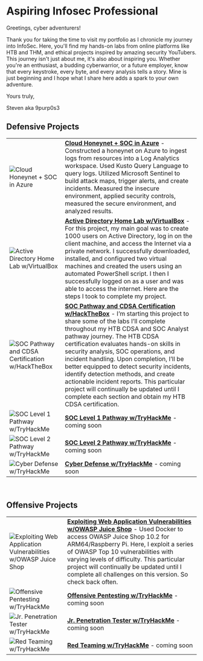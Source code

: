 <h1>Aspiring Infosec Professional</h1>

Greetings, cyber adventurers! 

Thank you for taking the time to visit my portfolio as I chronicle my journey into InfoSec. Here, you'll find my hands-on labs from online platforms like HTB and THM, and ethical projects inspired by amazing security YouTubers. This journey isn't just about me, it's also about inspiring you. Whether you're an enthusiast, a budding cyberwarrior, or a future employer, know that every keystroke, every byte, and every analysis tells a story. Mine is just beginning and I hope what I share here adds a spark to your own adventure.

Yours truly,

Steven aka 9purp0s3



<h2>Defensive Projects</h2>

|||
| --- | --- |
| ![Cloud Honeynet + SOC in Azure](https://miro.medium.com/v2/resize:fit:786/format:webp/1*z0cvpVE3o94s_YFbD3vh8g.jpeg) |<b>[Cloud Honeynet + SOC in Azure](https://medium.com/@stevenrim/building-a-cloud-honeynet-soc-in-azure-980f84fb5147)</b> - Constructed a honeynet on Azure to ingest logs from resources into a Log Analytics workspace. Used Kusto Query Language to query logs. Utilized Microsoft Sentinel to build attack maps, trigger alerts, and create incidents. Measured the insecure environment, applied security controls, measured the secure environment, and analyzed results. |
| ![Active Directory Home Lab w/VirtualBox](https://miro.medium.com/v2/resize:fit:786/format:webp/1*snXduusSKqhuinZbGgaC2w.jpeg) |<b>[Active Directory Home Lab w/VirtualBox](https://medium.com/@stevenrim/active-directory-home-lab-w-virtualbox-e07932251a9f)</b> - For this project, my main goal was to create 1000 users on Active Directory, log in on the client machine, and access the Internet via a private network. I successfully downloaded, installed, and configured two virtual machines and created the users using an automated PowerShell script. I then I successfully logged on as a user and was able to access the internet. Here are the steps I took to complete my project. |
| ![SOC Pathway and CDSA Certification w/HackTheBox](https://www.hackthebox.com/storage/blog/ceWOP6W5gJqYVSDRjS1h88NRVOu7KKJb.jpg) |<b>[SOC Pathway and CDSA Certification w/HackTheBox](https://medium.com/@stevenrim/hackthebox-certified-defensive-security-analyst-cdsa-journey-5bb5fbeaa1d7)</b> - I’m starting this project to share some of the labs I’ll complete throughout my HTB CDSA and SOC Analyst pathway journey. The HTB CDSA certification evaluates hands-on skills in security analysis, SOC operations, and incident handling. Upon completion, I’ll be better equipped to detect security incidents, identify detection methods, and create actionable incident reports. This particular project will continually be updated until I complete each section and obtain my HTB CDSA certification. |
| ![SOC Level 1 Pathway w/TryHackMe](https://cdn-images-1.medium.com/max/880/1*Zr6Z69vCvfqKZ7jX_bEImA.png) |<b>[SOC Level 1 Pathway w/TryHackMe]()</b> - coming soon |
| ![SOC Level 2 Pathway w/TryHackMe](https://cdn-images-1.medium.com/max/880/1*NlHdkTL1M4ONGLZz1FPyGQ.png) |<b>[SOC Level 2 Pathway w/TryHackMe]()</b> - coming soon |
| ![Cyber Defense w/TryHackMe](https://cdn-images-1.medium.com/max/880/1*lmqIzrcfEHN3o9oy4m29jg.png) |<b>[Cyber Defense w/TryHackMe]()</b> - coming soon |



<br>



<h2>Offensive Projects</h2>

|||
| --- | --- |
| ![Exploiting Web Application Vulnerabilities w/OWASP Juice Shop](https://miro.medium.com/v2/resize:fit:786/format:webp/1*Hvqf01m7Mn7YKnfPgfVOeQ.png) |<b>[Exploiting Web Application Vulnerabilities w/OWASP Juice Shop](https://medium.com/@stevenrim/owasp-juice-shop-10-2-for-arm64-raspberry-pi-5-68c28c046ccd)</b> - Used Docker to access OWASP Juice Shop 10.2 for ARM64/Raspberry Pi. Here, I exploit a series of OWASP Top 10 vulnerabilities with varying levels of difficulty. This particular project will continually be updated until I complete all challenges on this version. So check back often. |
| ![Offensive Pentesting w/TryHackMe](https://cdn-images-1.medium.com/max/880/1*E-TUyWC8w_iMTIeOv5w5OA.png) |<b>[Offensive Pentesting w/TryHackMe](https://medium.com/@stevenrim/owasp-juice-shop-10-2-for-arm64-raspberry-pi-5-68c28c046ccd)</b> - coming soon |
| ![Jr. Penetration Tester w/TryHackMe](https://cdn-images-1.medium.com/max/880/1*HkrFgGo92PIE2lZKjUCH0A.png) |<b>[Jr. Penetration Tester w/TryHackMe](https://medium.com/@stevenrim/owasp-juice-shop-10-2-for-arm64-raspberry-pi-5-68c28c046ccd)</b> - coming soon |
| ![Red Teaming w/TryHackMe](https://cdn-images-1.medium.com/max/880/1*fEnuPDfCjTQuCBVGLldBtw.png) |<b>[Red Teaming w/TryHackMe](https://medium.com/@stevenrim/owasp-juice-shop-10-2-for-arm64-raspberry-pi-5-68c28c046ccd)</b> - coming soon |
